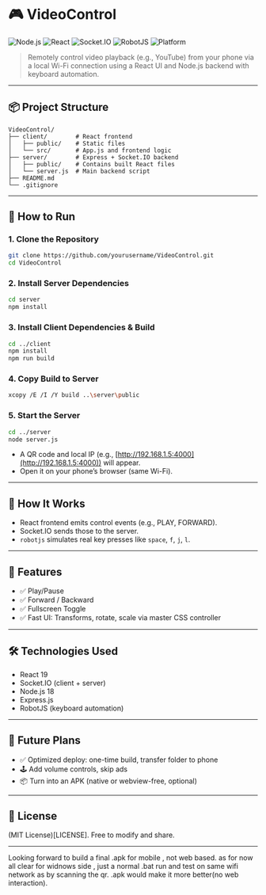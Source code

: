 # 🎮 VideoControl

![Node.js](https://img.shields.io/badge/Node.js-18.x-green?logo=node.js)
![React](https://img.shields.io/badge/React-19.x-blue?logo=react)
![Socket.IO](https://img.shields.io/badge/Socket.IO-4.x-lightgrey?logo=socket.io)
![RobotJS](https://img.shields.io/badge/RobotJS-Automation-yellow)
![Platform](https://img.shields.io/badge/Platform-Windows-orange)

> Remotely control video playback (e.g., YouTube) from your phone via a local Wi-Fi connection using a React UI and Node.js backend with keyboard automation.

---

## 📦 Project Structure

```
VideoControl/
├── client/        # React frontend
│   ├── public/    # Static files
│   └── src/       # App.js and frontend logic
├── server/        # Express + Socket.IO backend
│   ├── public/    # Contains built React files
│   └── server.js  # Main backend script
├── README.md
└── .gitignore
```

---

## 🚀 How to Run

### 1. Clone the Repository

```bash
git clone https://github.com/yourusername/VideoControl.git
cd VideoControl
```

### 2. Install Server Dependencies

```bash
cd server
npm install
```

### 3. Install Client Dependencies & Build

```bash
cd ../client
npm install
npm run build
```

### 4. Copy Build to Server

```bash
xcopy /E /I /Y build ..\server\public
```

### 5. Start the Server

```bash
cd ../server
node server.js
```

* A QR code and local IP (e.g., [http://192.168.1.5:4000](http://192.168.1.5:4000)) will appear.
* Open it on your phone’s browser (same Wi-Fi).

---

## 🧠 How It Works

* React frontend emits control events (e.g., PLAY, FORWARD).
* Socket.IO sends those to the server.
* `robotjs` simulates real key presses like `space`, `f`, `j`, `l`.

---

## 📱 Features

* ✅ Play/Pause
* ✅ Forward / Backward
* ✅ Fullscreen Toggle
* ✅ Fast UI: Transforms, rotate, scale via master CSS controller

---

## 🛠 Technologies Used

* React 19
* Socket.IO (client + server)
* Node.js 18
* Express.js
* RobotJS (keyboard automation)

---

## 📝 Future Plans

* ✅ Optimized deploy: one-time build, transfer folder to phone
* 🕹️ Add volume controls, skip ads
* 📦 Turn into an APK (native or webview-free, optional)

---

## 📄 License

(MIT License)[LICENSE]. Free to modify and share.

---

Looking forward to build a final .apk for mobile , not web based.
as for now all clear for widnows side , just a normal .bat run and test on same wifi network as by scanning the qr.
.apk would make it more better(no web interaction).